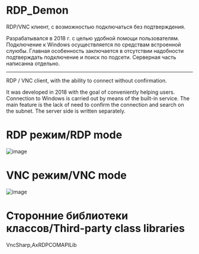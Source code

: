 # RDP_Demon
RDP/VNC клиент, с возможностью подключаться без подтверждения.

Разрабатывался в 2018 г. с целью удобной помощи пользователям. Подключение к Windows осуществляется по средствам встроенной слуюбы. Главная особенность заключается в отсутствии надобности подтверждать подключение и поиск по подсети. Серверная часть написанна отдельно.
_____________________________________________________________________________________________

RDP / VNC client, with the ability to connect without confirmation.

It was developed in 2018 with the goal of conveniently helping users. Connection to Windows is carried out by means of the built-in service. The main feature is the lack of need to confirm the connection and search on the subnet. The server side is written separately.

# RDP режим/RDP mode
![image](https://user-images.githubusercontent.com/37382820/75470763-36f7b980-59a2-11ea-9a89-e5f1f729b68c.png)

# VNC режим/VNC mode
![image](https://user-images.githubusercontent.com/37382820/75470901-6f979300-59a2-11ea-83f4-47c4cc952a58.png)

# Сторонние библиотеки классов/Third-party class libraries

VncSharp,AxRDPCOMAPILib

